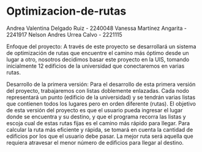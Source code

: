 # Optimizacion-de-rutas
Andrea Valentina Delgado Ruiz - 2240048
Vanessa Martínez Angarita - 2241917
Nelson Andres Urrea Calvo - 2221115

Enfoque del proyecto:
A través de este proyecto se desarrollará un sistema de optimización de rutas que encuentre el
camino más óptimo desde un lugar a otro, nosotros decidimos basar este proyecto en la UIS,
tomando inicialmente 12 edificios de la universidad que conectaremos en varias rutas.

Desarrollo de la primera versión:
Para el desarrollo de esta primera versión del proyecto, trabajaremos con listas doblemente
enlazadas. Cada nodo representará un punto (edificio de la universidad) y se tendrán varias 
listas que contienen todos los lugares pero en orden diferente (rutas).
El objetivo de esta versión del proyecto es que el usuario pueda ingresar el lugar donde se
encuentra y su destino, y que el programa recorra las listas y escoja cual de estas rutas fijas es
el camino más rápido para llegar.
Para calcular la ruta más eficiente y rápida, se tomará en cuenta la cantidad de edificios por
los que el usuario debe pasar. La mejor ruta será aquella que requiera atravesar el menor
número de edificios para llegar al destino.

